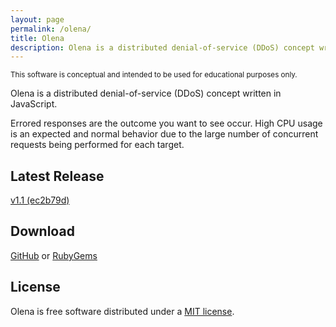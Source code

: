 ```yaml
---
layout: page
permalink: /olena/
title: Olena
description: Olena is a distributed denial-of-service (DDoS) concept written in JavaScript.
---
```


<p class="notice-guide">
  <small>This software is conceptual and intended to be used for educational purposes only.</small>
</p>

Olena is a distributed denial-of-service (DDoS) concept written in JavaScript.

Errored responses are the outcome you want to see occur. High CPU usage is an expected and normal behavior due to the large number of concurrent requests being performed for each target.

## Latest Release
[v1.1 (ec2b79d)](https://github.com/victorwynne/olena/releases/tag/v1.1)

## Download
[GitHub](https://github.com/victorwynne/olena) or [RubyGems](https://rubygems.org/gems/olena)

## License

Olena is free software distributed under a [MIT license](https://github.com/victorwynne/olena/blob/main/LICENSE).
<br><br>
